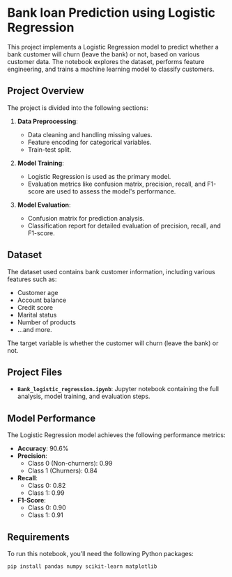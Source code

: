 # Bank loan Prediction using Logistic Regression

This project implements a Logistic Regression model to predict whether a bank customer will churn (leave the bank) or not, based on various customer data. The notebook explores the dataset, performs feature engineering, and trains a machine learning model to classify customers.

## Project Overview

The project is divided into the following sections:

1. **Data Preprocessing**:
   - Data cleaning and handling missing values.
   - Feature encoding for categorical variables.
   - Train-test split.

2. **Model Training**:
   - Logistic Regression is used as the primary model.
   - Evaluation metrics like confusion matrix, precision, recall, and F1-score are used to assess the model's performance.

3. **Model Evaluation**:
   - Confusion matrix for prediction analysis.
   - Classification report for detailed evaluation of precision, recall, and F1-score.

## Dataset

The dataset used contains bank customer information, including various features such as:
- Customer age
- Account balance
- Credit score
- Marital status
- Number of products
- ...and more.

The target variable is whether the customer will churn (leave the bank) or not.

## Project Files

- **`Bank_logistic_regression.ipynb`**: Jupyter notebook containing the full analysis, model training, and evaluation steps.

## Model Performance

The Logistic Regression model achieves the following performance metrics:

- **Accuracy**: 90.6%
- **Precision**: 
  - Class 0 (Non-churners): 0.99
  - Class 1 (Churners): 0.84
- **Recall**:
  - Class 0: 0.82
  - Class 1: 0.99
- **F1-Score**:
  - Class 0: 0.90
  - Class 1: 0.91

## Requirements

To run this notebook, you'll need the following Python packages:

```bash
pip install pandas numpy scikit-learn matplotlib
